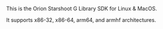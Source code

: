 This is the Orion Starshoot G Library SDK for Linux & MacOS.

It supports x86-32, x86-64, arm64, and armhf architectures.
